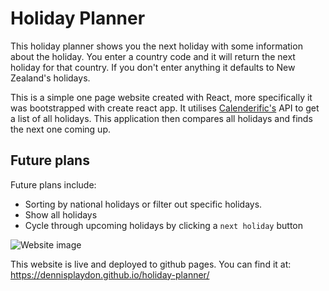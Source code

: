 # Holiday Planner

This holiday planner shows you the next holiday with some information about the holiday. You enter a country code and it will return the next holiday for that country. If you don't enter anything it defaults to New Zealand's holidays. 

This is a simple one page website created with React, more specifically it was bootstrapped with create react app. It utilises [Calenderific's](https://calendarific.com/api-documentation) API to get a list of all holidays. This application then compares all holidays and finds the next one coming up. 

## Future plans

Future plans include:
- Sorting by national holidays or filter out specific holidays.
- Show all holidays
- Cycle through upcoming holidays by clicking a `next holiday` button

![Website image](https://i.imgur.com/VC1wjuL.jpg)

This website is live and deployed to github pages. You can find it at:
https://dennisplaydon.github.io/holiday-planner/
